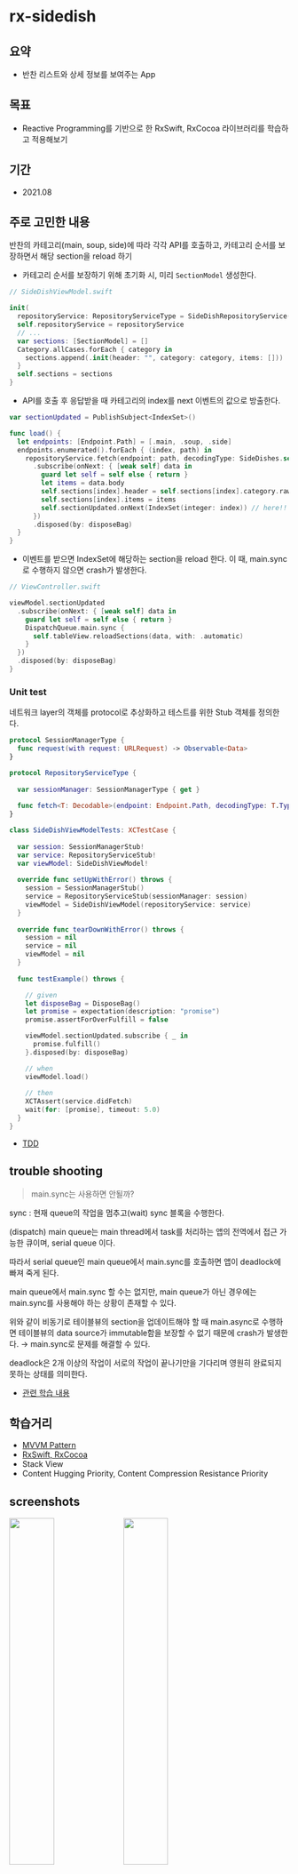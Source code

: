 # rx-sidedish

## 요약

- 반찬 리스트와 상세 정보를 보여주는 App

## 목표

- Reactive Programming를 기반으로 한 RxSwift, RxCocoa 라이브러리를 학습하고 적용해보기

## 기간

- 2021.08

## 주로 고민한 내용
반찬의 카테고리(main, soup, side)에 따라 각각 API를 호출하고, 카테고리 순서를 보장하면서 해당 section을 reload 하기

- 카테고리 순서를 보장하기 위해 초기화 시, 미리 `SectionModel` 생성한다.

```swift
// SideDishViewModel.swift

init(
  repositoryService: RepositoryServiceType = SideDishRepositoryService(sessionManager: SessionManager.shared)) {
  self.repositoryService = repositoryService
  // ...
  var sections: [SectionModel] = []
  Category.allCases.forEach { category in
    sections.append(.init(header: "", category: category, items: []))
  }
  self.sections = sections
}
```

- API를 호출 후 응답받을 때 카테고리의 index를 next 이벤트의 값으로 방출한다.

```swift
var sectionUpdated = PublishSubject<IndexSet>()

func load() {
  let endpoints: [Endpoint.Path] = [.main, .soup, .side]
  endpoints.enumerated().forEach { (index, path) in
    repositoryService.fetch(endpoint: path, decodingType: SideDishes.self)
      .subscribe(onNext: { [weak self] data in
        guard let self = self else { return }
        let items = data.body
        self.sections[index].header = self.sections[index].category.rawValue
        self.sections[index].items = items
        self.sectionUpdated.onNext(IndexSet(integer: index)) // here!!
      })
      .disposed(by: disposeBag)
  }
}
```

- 이벤트를 받으면 IndexSet에 해당하는 section을 reload 한다. 이 때, main.sync로 수행하지 않으면 crash가 발생한다.

```swift
// ViewController.swift

viewModel.sectionUpdated
  .subscribe(onNext: { [weak self] data in
    guard let self = self else { return }
    DispatchQueue.main.sync {
      self.tableView.reloadSections(data, with: .automatic)
    }
  })
  .disposed(by: disposeBag)
}
```

### Unit test

네트워크 layer의 객체를 protocol로 추상화하고 테스트를 위한 Stub 객체를 정의한다.
```swift
protocol SessionManagerType {
  func request(with request: URLRequest) -> Observable<Data>
}

protocol RepositoryServiceType {
  
  var sessionManager: SessionManagerType { get }
  
  func fetch<T: Decodable>(endpoint: Endpoint.Path, decodingType: T.Type) -> Observable<T>
}

class SideDishViewModelTests: XCTestCase {
  
  var session: SessionManagerStub!
  var service: RepositoryServiceStub!
  var viewModel: SideDishViewModel!
  
  override func setUpWithError() throws {
    session = SessionManagerStub()
    service = RepositoryServiceStub(sessionManager: session)
    viewModel = SideDishViewModel(repositoryService: service)
  }
  
  override func tearDownWithError() throws {
    session = nil
    service = nil
    viewModel = nil
  }
  
  func testExample() throws {

    // given
    let disposeBag = DisposeBag()
    let promise = expectation(description: "promise")
    promise.assertForOverFulfill = false

    viewModel.sectionUpdated.subscribe { _ in
      promise.fulfill()
    }.disposed(by: disposeBag)

    // when
    viewModel.load()
    
    // then
    XCTAssert(service.didFetch)
    wait(for: [promise], timeout: 5.0)
  }
}
```

- [TDD](https://github.com/lenaios/cs-knowledge-database/tree/main/TDD)

## trouble shooting
>main.sync는 사용하면 안될까?

sync : 현재 queue의 작업을 멈추고(wait) sync 블록을 수행한다.

(dispatch) main queue는 main thread에서 task를 처리하는 앱의 전역에서 접근 가능한 큐이며, serial queue 이다.

따라서 serial queue인 main queue에서 main.sync를 호출하면 앱이 deadlock에 빠져 죽게 된다.

main queue에서 main.sync 할 수는 없지만, main queue가 아닌 경우에는 main.sync를 사용해야 하는 상황이 존재할 수 있다.

위와 같이 비동기로 테이블뷰의 section을 업데이트해야 할 때 main.async로 수행하면 테이블뷰의 data source가 immutable함을 보장할 수 없기 때문에 crash가 발생한다. → main.sync로 문제를 해결할 수 있다.

deadlock은 2개 이상의 작업이 서로의 작업이 끝나기만을 기다리며 영원히 완료되지 못하는 상태를 의미한다.
- [관련 학습 내용](https://velog.io/@lena_/Concurrency-Programming#sync-async)

## 학습거리

- [MVVM Pattern](https://www.notion.so/MVVM-Pattern-31d2576484344424b0744bd8e4ccb6ba)
- [RxSwift, RxCocoa](https://www.notion.so/RxSwift-eb72bad904304f9a918a78b30437a0e6)
- Stack View
- Content Hugging Priority, Content Compression Resistance Priority

## screenshots
<img src="https://user-images.githubusercontent.com/75113784/130393456-acdf5139-4cb8-4048-94e9-86153a73fbb3.png" width="40%"> <img src="https://user-images.githubusercontent.com/75113784/130393443-6c28c196-305d-43e1-9aa9-a80001c712ff.png" width="40%">
